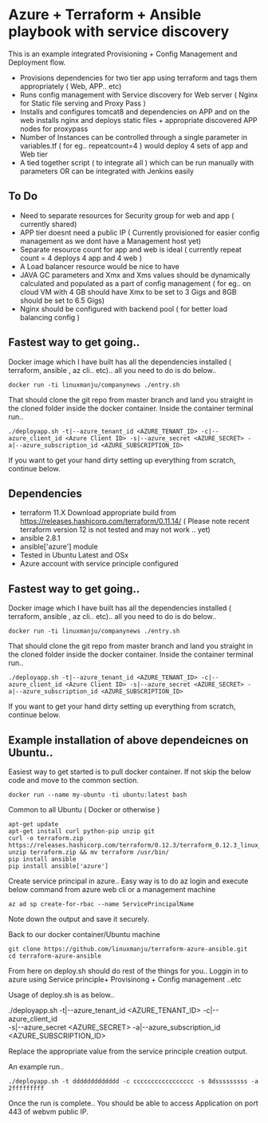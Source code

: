 # Azure + Terraform + Ansible playbook with service discovery

This is an example integrated Provisioning + Config Management and Deployment flow. 

* Provisions dependencies for two tier app using terraform and tags them appropriately ( Web, APP.. etc)
* Runs config management with Service discovery for Web server ( Nginx for Static file serving and Proxy Pass )
* Installs and configures tomcat8 and dependencies on APP and on the web installs nginx and deploys static files + appropriate discovered APP nodes for proxypass
* Number of Instances can be controlled through a single parameter in variables.tf ( for eg.. repeatcount=4 ) would deploy 4 sets of app and Web tier
* A tied together script ( to integrate all ) which can be run manually with parameters OR can be integrated with Jenkins easily

## To Do

* Need to separate resources for  Security group for web and app ( currently shared)
* APP tier doesnt need a public IP ( Currently provisioned for easier config management as we dont have a Management host yet)
* Separate resource count for app and web is ideal ( currently repeat count = 4 deploys 4 app and 4 web )
* A Load balancer resource would be nice to have
* JAVA GC parameters and Xmx and Xms values should be dynamically calculated and populated as a part of config management ( for eg.. on cloud VM with 4 GB should have Xmx to be set to 3 Gigs and 8GB should be set to 6.5 Gigs)
* Nginx should be configured with backend pool ( for better load balancing config )


## Fastest way to get going..

Docker image which I have built has all the dependencies installed ( terraform, ansible , az cli.. etc).. all you need to do is do below..

```
docker run -ti linuxmanju/companynews ./entry.sh
```

That should clone the git repo from  master branch and land you straight in the cloned folder inside the docker container. Inside the container terminal run..

```
./deployapp.sh -t|--azure_tenant_id <AZURE_TENANT_ID> -c|--azure_client_id <Azure Client ID> -s|--azure_secret <AZURE_SECRET> -a|--azure_subscription_id <AZURE_SUBSCRIPTION_ID>
```

If you want to get your hand dirty setting up everything from scratch, continue below.


## Dependencies
* terraform 11.X Download appropriate build from https://releases.hashicorp.com/terraform/0.11.14/ ( Please note recent terraform version 12 is not tested and may not work .. yet)
* ansible 2.8.1
* ansible['azure'] module 
* Tested in Ubuntu Latest and OSx
* Azure account with service principle configured


## Fastest way to get going..

Docker image which I have built has all the dependencies installed ( terraform, ansible , az cli.. etc).. all you need to do is do below..

```
docker run -ti linuxmanju/companynews ./entry.sh
```

That should clone the git repo from  master branch and land you straight in the cloned folder inside the docker container. Inside the container terminal run..

```
./deployapp.sh -t|--azure_tenant_id <AZURE_TENANT_ID> -c|--azure_client_id <Azure Client ID> -s|--azure_secret <AZURE_SECRET> -a|--azure_subscription_id <AZURE_SUBSCRIPTION_ID>
```

If you want to get your hand dirty setting up everything from scratch, continue below.


## Example installation of above dependeicnes on Ubuntu..

Easiest way to get started is to pull docker container. If not skip the below code and move to the common section.

```
docker run --name my-ubuntu -ti ubuntu:latest bash
```

Common to all Ubuntu ( Docker or otherwise )

```
apt-get update
apt-get install curl python-pip unzip git
curl -o terraform.zip https://releases.hashicorp.com/terraform/0.12.3/terraform_0.12.3_linux_amd64.zip
unzip terraform.zip && mv terraform /usr/bin/
pip install ansible
pip install ansible['azure']
```

Create service principal in azure.. Easy way is to do az login and execute below command from azure web cli or a management machine

```
az ad sp create-for-rbac --name ServicePrincipalName
```


Note down the output and save it securely.

Back to our docker container/Ubuntu machine

```
git clone https://github.com/linuxmanju/terraform-azure-ansible.git
cd terraform-azure-ansible
```

From here on deploy.sh should do rest of the things for you.. Loggin in to azure using Service principle+ Provisinong + Config management ..etc

Usage of deploy.sh is as below..

./deployapp.sh -t|--azure_tenant_id <AZURE_TENANT_ID> -c|--azure_client_id <Azure Client ID> \
      -s|--azure_secret <AZURE_SECRET> -a|--azure_subscription_id <AZURE_SUBSCRIPTION_ID>

Replace the appropriate value from the service principle creation output.

An example run..

```
./deployapp.sh -t ddddddddddddd -c ccccccccccccccccc -s 8dsssssssss -a 2fffffffff
```

Once the run is complete.. You should be able to access Application on port 443 of webvm public IP.


